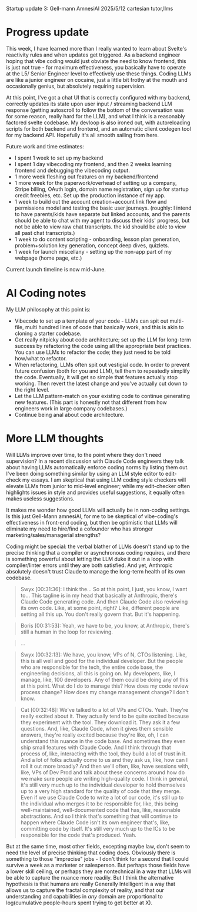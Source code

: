 Startup update 3: Gell-mann AmnesiAI
2025/5/12
cartesian tutor,llms

# Progress update

This week, I have learned more than I really wanted to learn about Svelte's reactivity rules and when updates get triggered. As a backend engineer hoping that vibe coding would just obviate the need to know frontend, this is just not true - for maximum effectiveness, you basically have to operate at the L5/ Senior Engineer level to effectively use these things. Coding LLMs are like a junior engineer on cocaine, just a little bit frothy at the mouth and occasionally genius, but absolutely requiring supervision.

At this point, I've got a chat UI that is correctly configured with my backend, correctly updates its state upon user input / streaming backend LLM response (getting autoscroll to follow the bottom of the conversation was for some reason, really hard for the LLM), and what I think is a reasonably factored svelte codebase. My devloop is also ironed out, with autoreloading scripts for both backend and frontend, and an automatic client codegen tool for my backend API. Hopefully it's all smooth sailing from here.

Future work and time estimates:

- I spent 1 week to set up my backend
- I spent 1 day vibecoding my frontend, and then 2 weeks learning frontend and debugging the vibecoding output.
- 1 more week fleshing out features on my backend/frontend
- 1 more week for the paperwork/overhead of setting up a company, Stripe billing, OAuth login, domain name registration, sign up for startup credit freebies, etc. Set up the production instance of my app.
- 1 week to build out the account creation+account link flow and permissions model and testing the basic user journeys. (roughly: I intend to have parents/kids have separate but linked accounts, and the parents should be able to chat with my agent to discuss their kids' progress, but not be able to view raw chat transcripts. the kid should be able to view all past chat transcripts.)
- 1 week to do content scripting - onboarding, lesson plan generation, problem+solution key generation, concept deep dives, quizlets.
- 1 week for launch miscellany - setting up the non-app part of my webpage (home page, etc.)

Current launch timeline is now mid-June.

# AI Coding notes

My LLM philosophy at this point is:

- Vibecode to set up a template of your code - LLMs can spit out multi-file, multi hundred lines of code that basically work, and this is akin to cloning a starter codebase.
- Get really nitpicky about code architecture; set up the LLM for long-term success by refactoring the code using all the appropriate best practices. You can use LLMs to refactor the code; they just need to be told how/what to refactor.
- When refactoring, LLMs often spit out vestigial code. In order to prevent future confusion (both for you and LLM), tell them to repeatedly simplify the code. Eventually, it will get so simple that features actually stop working. Then revert the latest change and you've actually cut down to the right level.
- Let the LLM pattern-match on your existing code to continue generating new features. (This part is honestly not that different from how engineers work in large company codebases.)
- Continue being anal about code architecture.

# More LLM thoughts

Will LLMs improve over time, to the point where they don't need supervision? In a recent discussion with Claude Code engineers they talk about having LLMs automatically enforce coding norms by listing them out. I've been doing something similar by using an LLM style editor to edit-check my essays. I am skeptical that using LLM coding style checkers will elevate LLMs from junior to mid-level engineer; while my edit-checker often highlights issues in style and provides useful suggestions, it equally often makes useless suggestions.

It makes me wonder how good LLMs will actually be in non-coding settings. Is this just Gell-Mann amnesiAI, for me to be skeptical of vibe-coding's effectiveness in front-end coding, but then be optimistic that LLMs will eliminate my need to hire/find a cofounder who has stronger marketing/sales/managerial strengths? 

Coding might be special: the verbal blather of LLMs doesn't stand up to the precise thinking that a compiler or asynchronous coding requires, and there is something powerful about letting the LLM duke it out in a loop with compiler/linter errors until they are both satisfied. And yet, Anthropic absolutely doesn't trust Claude to manage the long-term health of its own codebase.

> Swyx [00:31:36]: I think the... So at this point, I just, you know, I want to... This tagline is in my head that basically at Anthropic, there's Claude Code generating code. And then Claude Code also reviewing its own code. Like, at some point, right? Like, different people are setting all this up. You don't really govern that. But it's happening.

> Boris [00:31:53]: Yeah, we have to be, you know, at Anthropic, there's still a human in the loop for reviewing.

> ...

> Swyx [00:32:13]: We have, you know, VPs of N, CTOs listening. Like, this is all well and good for the individual developer. But the people who are responsible for the tech, the entire code base, the engineering decisions, all this is going on. My developers, like, I manage, like, 100 developers. Any of them could be doing any of this at this point. What do I do to manage this? How does my code review process change? How does my change management change? I don't know.

> Cat [00:32:48]: We've talked to a lot of VPs and CTOs. Yeah. They're really excited about it. They actually tend to be quite excited because they experiment with the tool. They download it. They ask it a few questions. And, like, Claude Code, when it gives them sensible answers, they're really excited because they're like, oh, I can understand this nuance in the code base. And sometimes they even ship small features with Claude Code. And I think through that process of, like, interacting with the tool, they build a lot of trust in it. And a lot of folks actually come to us and they ask us, like, how can I roll it out more broadly? And then we'll often, like, have sessions with, like, VPs of Dev Prod and talk about these concerns around how do we make sure people are writing high-quality code. I think in general, it's still very much up to the individual developer to hold themselves up to a very high standard for the quality of code that they merge. Even if we use Claude Code to write a lot of our code, it's still up to the individual who merges it to be responsible for, like, this being well-maintained, well-documented code that has, like, reasonable abstractions. And so I think that's something that will continue to happen where Claude Code isn't its own engineer that's, like, committing code by itself. It's still very much up to the ICs to be responsible for the code that's produced. Yeah.

But at the same time, most other fields, excepting maybe law, don't seem to need the level of precise thinking that coding does. Obviously there is something to those "imprecise" jobs - I don't think for a second that I could survive a week as a marketer or salesperson. But perhaps those fields have a lower skill ceiling, or perhaps they are nontechnical in a way that LLMs will be able to capture the nuance more readily. But I think the alternative hypothesis is that humans are really Generally Intelligent in a way that allows us to capture the fractal complexity of reality, and that our understanding and capabilities in _any_ domain are proportional to log(cumulative people-hours spent trying to get better at X).

